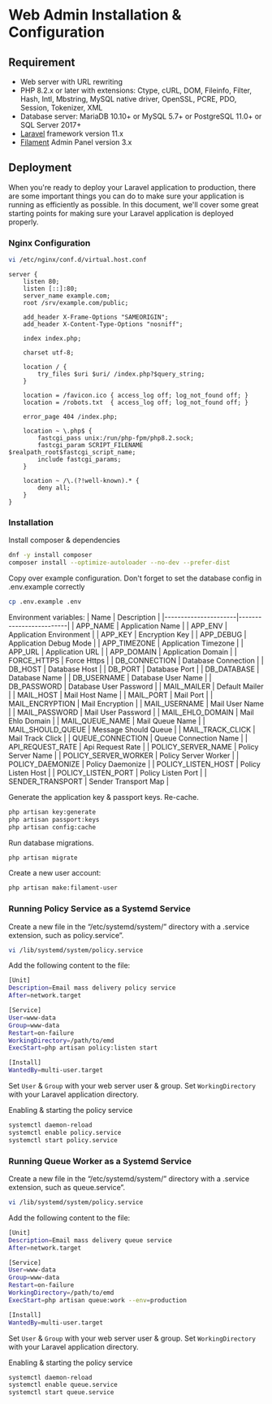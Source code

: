 Web Admin Installation & Configuration
======================================

## Requirement
* Web server with URL rewriting
* PHP 8.2.x or later with extensions: Ctype, cURL, DOM, Fileinfo, Filter, Hash, Intl,
Mbstring, MySQL native driver, OpenSSL, PCRE, PDO, Session, Tokenizer, XML
* Database server: MariaDB 10.10+ or MySQL 5.7+ or PostgreSQL 11.0+ or SQL Server 2017+
* [Laravel](https://laravel.com) framework version 11.x
* [Filament](https://filamentphp.com) Admin Panel version 3.x

## Deployment
When you're ready to deploy your Laravel application to production,
there are some important things you can do to make sure your
application is running as efficiently as possible.
In this document, we'll cover some great starting points
for making sure your Laravel application is deployed properly.

### Nginx Configuration
```sh
vi /etc/nginx/conf.d/virtual.host.conf
```

```nginx
server {
    listen 80;
    listen [::]:80;
    server_name example.com;
    root /srv/example.com/public;
 
    add_header X-Frame-Options "SAMEORIGIN";
    add_header X-Content-Type-Options "nosniff";
 
    index index.php;
 
    charset utf-8;
 
    location / {
        try_files $uri $uri/ /index.php?$query_string;
    }
 
    location = /favicon.ico { access_log off; log_not_found off; }
    location = /robots.txt  { access_log off; log_not_found off; }
 
    error_page 404 /index.php;

    location ~ \.php$ {
        fastcgi_pass unix:/run/php-fpm/php8.2.sock;
        fastcgi_param SCRIPT_FILENAME $realpath_root$fastcgi_script_name;
        include fastcgi_params;
    }
 
    location ~ /\.(?!well-known).* {
        deny all;
    }
}
```

### Installation
Install composer & dependencies
```sh
dnf -y install composer
composer install --optimize-autoloader --no-dev --prefer-dist
```

Copy over example configuration.
Don't forget to set the database config in .env.example correctly
```sh
cp .env.example .env
```

Environment variables:
| Name                 | Description             |
|----------------------|-------------------------|
| APP_NAME             | Application Name        |
| APP_ENV              | Application Environment |
| APP_KEY              | Encryption Key          |
| APP_DEBUG            | Application Debug Mode  |
| APP_TIMEZONE         | Application Timezone    |
| APP_URL              | Application URL         |
| APP_DOMAIN           | Application Domain      |
| FORCE_HTTPS          | Force Https             |
| DB_CONNECTION        | Database Connection     |
| DB_HOST              | Database Host           |
| DB_PORT              | Database Port           |
| DB_DATABASE          | Database Name           |
| DB_USERNAME          | Database User Name      |
| DB_PASSWORD          | Database User Password  |
| MAIL_MAILER          | Default Mailer          |
| MAIL_HOST            | Mail Host Name          |
| MAIL_PORT            | Mail Port               |
| MAIL_ENCRYPTION      | Mail Encryption         |
| MAIL_USERNAME        | Mail User Name          |
| MAIL_PASSWORD        | Mail User Password      |
| MAIL_EHLO_DOMAIN     | Mail Ehlo Domain        |
| MAIL_QUEUE_NAME      | Mail Queue Name         |
| MAIL_SHOULD_QUEUE    | Message Should Queue    |
| MAIL_TRACK_CLICK     | Mail Track Click        |
| QUEUE_CONNECTION     | Queue Connection Name   |
| API_REQUEST_RATE     | Api Request Rate        |
| POLICY_SERVER_NAME   | Policy Server Name      |
| POLICY_SERVER_WORKER | Policy Server Worker    |
| POLICY_DAEMONIZE     | Policy Daemonize        |
| POLICY_LISTEN_HOST   | Policy Listen Host      |
| POLICY_LISTEN_PORT   | Policy Listen Port      |
| SENDER_TRANSPORT     | Sender Transport Map    |

Generate the application key & passport keys. Re-cache.
```sh
php artisan key:generate
php artisan passport:keys
php artisan config:cache
```

Run database migrations.
```sh
php artisan migrate
```

Create a new user account:
```sh
php artisan make:filament-user
```

### Running Policy Service as a Systemd Service
Create a new file in the “/etc/systemd/system/” directory with a .service extension,
such as policy.service”.
```sh
vi /lib/systemd/system/policy.service
```
Add the following content to the file:
```sh
[Unit]
Description=Email mass delivery policy service
After=network.target

[Service]
User=www-data
Group=www-data
Restart=on-failure
WorkingDirectory=/path/to/emd
ExecStart=php artisan policy:listen start

[Install]
WantedBy=multi-user.target
```
Set `User` & `Group` with your web server user & group.
Set `WorkingDirectory` with your Laravel application directory.

Enabling & starting the policy service
```sh
systemctl daemon-reload
systemctl enable policy.service
systemctl start policy.service
```

### Running Queue Worker as a Systemd Service
Create a new file in the “/etc/systemd/system/” directory with a .service extension,
such as queue.service”.
```sh
vi /lib/systemd/system/policy.service
```
Add the following content to the file:
```sh
[Unit]
Description=Email mass delivery queue service
After=network.target

[Service]
User=www-data
Group=www-data
Restart=on-failure
WorkingDirectory=/path/to/emd
ExecStart=php artisan queue:work --env=production

[Install]
WantedBy=multi-user.target
```
Set `User` & `Group` with your web server user & group.
Set `WorkingDirectory` with your Laravel application directory.

Enabling & starting the policy service
```sh
systemctl daemon-reload
systemctl enable queue.service
systemctl start queue.service
```
